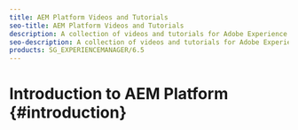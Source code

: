 ```yaml
---
title: AEM Platform Videos and Tutorials
seo-title: AEM Platform Videos and Tutorials
description: A collection of videos and tutorials for Adobe Experience Manager Platform. 
seo-description: A collection of videos and tutorials for Adobe Experience Manager Platform
products: SG_EXPERIENCEMANAGER/6.5
---
```


# Introduction to AEM Platform {#introduction}